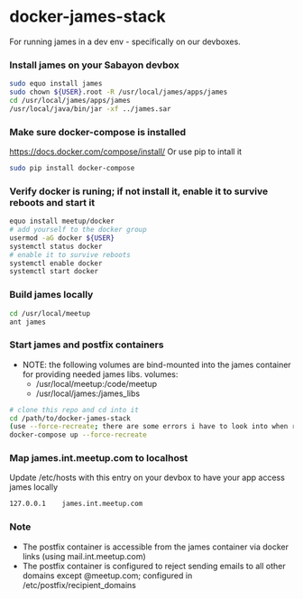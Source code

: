 # docker-james-stack

For running james in a dev env - specifically on our devboxes.

### Install james on your Sabayon devbox

```bash
sudo equo install james
sudo chown ${USER}.root -R /usr/local/james/apps/james
cd /usr/local/james/apps/james
/usr/local/java/bin/jar -xf ../james.sar
```

### Make sure docker-compose is installed

https://docs.docker.com/compose/install/
Or use pip to intall it
```bash
sudo pip install docker-compose
```

### Verify docker is runing; if not install it, enable it to survive reboots and start it

```bash
equo install meetup/docker
# add yourself to the docker group
usermod -aG docker ${USER}
systemctl status docker
# enable it to survive reboots
systemctl enable docker
systemctl start docker
```

### Build james locally

```bash
cd /usr/local/meetup
ant james
```

### Start james and postfix containers
- NOTE: the following volumes are bind-mounted into the james container for providing needed james libs.
    volumes:
     - /usr/local/meetup:/code/meetup
     - /usr/local/james:/james_libs

```bash
# clone this repo and cd into it
cd /path/to/docker-james-stack
(use --force-recreate; there are some errors i have to look into when restarting old james containers)
docker-compose up --force-recreate
```

### Map james.int.meetup.com to localhost
Update /etc/hosts with this entry on your devbox to have your app access james locally
```bash
127.0.0.1    james.int.meetup.com
```

### Note
- The postfix container is accessible from the james container via docker links (using mail.int.meetup.com)
- The postfix container is configured to reject sending emails to all other domains except @meetup.com; configured in /etc/postfix/recipient_domains
